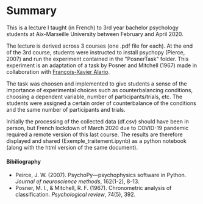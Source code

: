 # Summary
This is a lecture I taught (in French) to 3rd year bachelor psychology students at Aix-Marseille University between February and April 2020. 

The lecture is derived across 3 courses (one .pdf file for each). 
At the end of the 3rd course, students were instructed to install psychopy (Pierce, 2007) and run the experiment contained in the "PosnerTask" folder. This experiment is an adaptation of a task by Posner and Mitchell (1967) made in collaboration with [François-Xavier Alario](https://lpc.univ-amu.fr/fr/profile/alario-francois-xavier).

The task was choosen and implemented to give students a sense of the importance of experimental choices such as counterbalancing conditions, choosing a dependent variable, number of participants/trials, etc. The students were assigned a certain order of counterbalance of the conditions and the same number of participants and trials. 

Initially the processing of the collected data (df.csv) should have been in person, but French lockdown of March 2020 due to COVID-19 pandemic required a remote version of this last course. The results are therefore displayed and shared (Exemple_traitement.ipynb) as a python notebook (along with the html version of the same document).

#### Bibiliography 
- Peirce, J. W. (2007). PsychoPy—psychophysics software in Python. _Journal of neuroscience methods_, 162(1-2), 8-13.
- Posner, M. I., & Mitchell, R. F. (1967). Chronometric analysis of classification. _Psychological review_, 74(5), 392.
